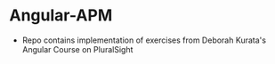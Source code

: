 # Angular-APM

- Repo contains implementation of exercises from Deborah Kurata's Angular Course on PluralSight
